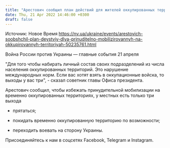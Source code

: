 ```yaml
---
title: "Арестович сообщил план действий для жителей оккупированных территорий Украины в случае принудительной мобилизации"
date: Thu, 21 Apr 2022 14:46:00 +0300
draft: false
---
```

Источник: Новое Время https://nv.ua/ukraine/events/arestovich-soobshchil-plan-deystviy-dlya-prinuditelno-mobilizirovannyh-na-okkupirovannyh-territoriyah-50235761.html


Война России против Украины — главные события 21 апреля

"Для того чтобы набирать личный состав своих подразделений из числа населения оккупированных территорий. Это нарушение международных норм. Если вас хотят взять в оккупационные войска, то выходы у вас три", - сказал советник главы Офиса президента.

Арестович сообщил, чтобы избежать принудительной мобилизации на временно оккупированных территориях, у местных есть только три выхода

- прятаться;

- покидать временно оккупированную территорию по возможности;

- переходить воевать на сторону Украины.

Присоединяйтесь к нам в соцсетях Facebook, Telegram и Instagram.
